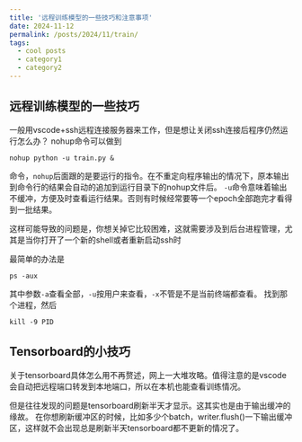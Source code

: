 ```yaml
---
title: '远程训练模型的一些技巧和注意事项'
date: 2024-11-12
permalink: /posts/2024/11/train/
tags:
  - cool posts
  - category1
  - category2
---
```


## 远程训练模型的一些技巧
一般用vscode+ssh远程连接服务器来工作，但是想让关闭ssh连接后程序仍然运行怎么办？
nohup命令可以做到
```
nohup python -u train.py &
```
命令，`nohup`后面跟的是要运行的指令。在不重定向程序输出的情况下，原本输出到命令行的结果会自动的追加到运行目录下的nohup文件后。
`-u`命令意味着输出不缓冲，方便及时查看运行结果。否则有时候经常要等一个epoch全部跑完才看得到一批结果。

这样可能导致的问题是，你想关掉它比较困难，这就需要涉及到后台进程管理，尤其是当你打开了一个新的shell或者重新启动ssh时

最简单的办法是
```
ps -aux
```
其中参数`-a`查看全部，`-u`按用户来查看，`-x`不管是不是当前终端都查看。
找到那个进程，然后
```
kill -9 PID
```

## Tensorboard的小技巧
关于tensorboard具体怎么用不再赘述，网上一大堆攻略。值得注意的是vscode会自动把远程端口转发到本地端口，所以在本机也能查看训练情况。

但是往往发现的问题是tensorboard刷新半天才显示。这其实也是由于输出缓冲的缘故。
在你想刷新缓冲区的时候，比如多少个batch，writer.flush()一下输出缓冲区，这样就不会出现总是刷新半天tensorboard都不更新的情况了。
